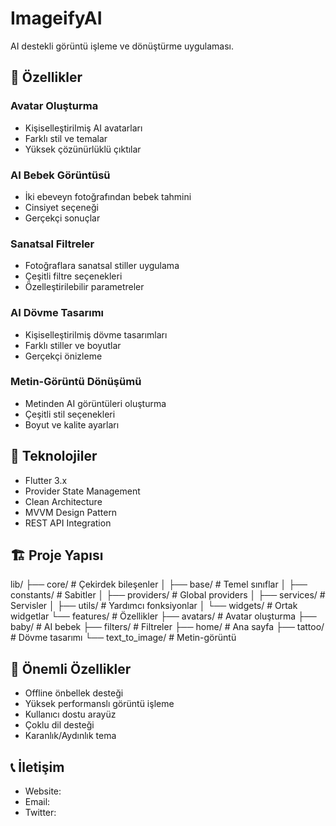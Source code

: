 # ImageifyAI

AI destekli görüntü işleme ve dönüştürme uygulaması.

## 🌟 Özellikler

### Avatar Oluşturma
- Kişiselleştirilmiş AI avatarları
- Farklı stil ve temalar
- Yüksek çözünürlüklü çıktılar

### AI Bebek Görüntüsü
- İki ebeveyn fotoğrafından bebek tahmini
- Cinsiyet seçeneği
- Gerçekçi sonuçlar

### Sanatsal Filtreler
- Fotoğraflara sanatsal stiller uygulama
- Çeşitli filtre seçenekleri
- Özelleştirilebilir parametreler

### AI Dövme Tasarımı
- Kişiselleştirilmiş dövme tasarımları
- Farklı stiller ve boyutlar
- Gerçekçi önizleme

### Metin-Görüntü Dönüşümü
- Metinden AI görüntüleri oluşturma
- Çeşitli stil seçenekleri
- Boyut ve kalite ayarları

## 🚀 Teknolojiler

- Flutter 3.x
- Provider State Management
- Clean Architecture
- MVVM Design Pattern
- REST API Integration

## 🏗️ Proje Yapısı
lib/
├── core/                  # Çekirdek bileşenler
│   ├── base/             # Temel sınıflar
│   ├── constants/        # Sabitler
│   ├── providers/        # Global providers
│   ├── services/         # Servisler
│   ├── utils/           # Yardımcı fonksiyonlar
│   └── widgets/         # Ortak widgetlar
└── features/            # Özellikler
    ├── avatars/         # Avatar oluşturma
    ├── baby/           # AI bebek
    ├── filters/        # Filtreler
    ├── home/           # Ana sayfa
    ├── tattoo/         # Dövme tasarımı
    └── text_to_image/  # Metin-görüntü


## 🔑 Önemli Özellikler

- Offline önbellek desteği
- Yüksek performanslı görüntü işleme
- Kullanıcı dostu arayüz
- Çoklu dil desteği
- Karanlık/Aydınlık tema




## 📞 İletişim

- Website: 
- Email: 
- Twitter: 